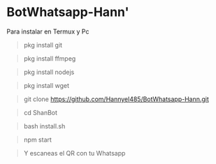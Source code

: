 # BotWhatsapp-Hann'

Para instalar en Termux y Pc

> pkg install git


> pkg install ffmpeg


> pkg install nodejs


> pkg install wget


> git clone https://github.com/Hannyel485/BotWhatsapp-Hann.git


> cd ShanBot


> bash install.sh


> npm start


> Y escaneas el QR con tu Whatsapp
